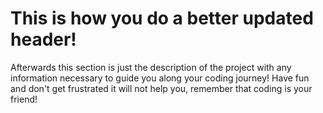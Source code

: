 # This is how you do a better updated header!

Afterwards this section is just the description of the project with any information necessary to guide you along your coding journey!
Have fun and don't get frustrated it will not help you, remember that coding is your friend!
